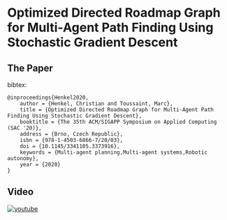 # Optimized Directed Roadmap Graph for Multi-Agent Path Finding Using Stochastic Gradient Descent

## The Paper
bibtex:
```
@inproceedings{Henkel2020,
    author = {Henkel, Christian and Toussaint, Marc},
    title = {Optimized Directed Roadmap Graph for Multi-Agent Path Finding Using Stochastic Gradient Descent},
    booktitle = {The 35th ACM/SIGAPP Symposium on Applied Computing (SAC '20)},
    address = {Brno, Czech Republic},
    isbn = {978-1-4503-6866-7/20/03},
    doi = {10.1145/3341105.3373916},
    keywords = {Multi-agent planning,Multi-agent systems,Robotic autonomy},
    year = {2020}
}
```

## Video
[![youtube](https://img.youtube.com/vi/jWZoDkVTVLU/0.jpg)](https://www.youtube.com/watch?v=jWZoDkVTVLU "Optimized Directed Roadmap Graph for Multi-Agent Path Finding Using Stochastic Gradient Descent")


